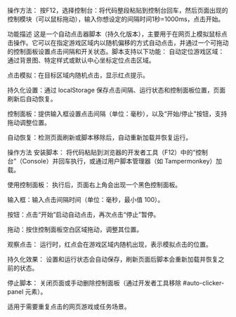 

操作方法：
按F12，选择控制台：将代码整段粘贴到控制台回车，然后页面出现的控制模块（可以鼠标拖动），输入你想设定的间隔时间1秒=1000ms，点击开始。

功能描述
这是一个自动点击器脚本（持久化版本），主要用于在网页上模拟鼠标点击操作。它可以在指定游戏区域内以随机偏移的方式自动点击，并通过一个可拖动的控制面板设置点击间隔和开关状态。脚本支持以下功能：
自动定位游戏区域：通过背景图、特定样式或默认中心坐标定位点击区域。

点击模拟：在目标区域内随机点击，显示红点提示。

持久化设置：通过 localStorage 保存点击间隔、运行状态和控制面板位置，页面刷新后自动恢复。

控制面板：提供输入框设置点击间隔（单位：毫秒），以及“开始/停止”按钮，支持拖动调整位置。

自动恢复：检测页面刷新或脚本移除后，自动重新加载并恢复运行。

操作方法
安装脚本：
将代码粘贴到浏览器的开发者工具（F12）中的“控制台”（Console）并回车执行，或通过用户脚本管理器（如 Tampermonkey）加载。

使用控制面板：
执行后，页面右上角会出现一个黑色控制面板。

输入框：输入点击间隔时间（单位：毫秒，最小值 100）。

按钮：点击“开始”启动自动点击，再次点击“停止”暂停。

拖动：按住控制面板空白区域拖动，调整其位置。

观察点击：
运行时，红点会在游戏区域内随机出现，表示模拟点击的位置。

持久化效果：
设置和运行状态会自动保存，刷新页面后脚本会重新加载并恢复之前的状态。

停止脚本：
关闭页面或手动删除控制面板（通过开发者工具移除 #auto-clicker-panel 元素）。

适用于需要重复点击的网页游戏或任务场景。

